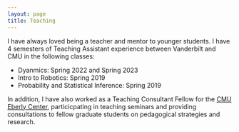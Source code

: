 ```yaml
---
layout: page
title: Teaching
---
```

I have always loved being a teacher and mentor to younger students. I have 4 semesters of Teaching Assistant experience between Vanderbilt and CMU in the following classes:

* Dyanmics: Spring 2022 and Spring 2023
* Intro to Robotics: Spring 2019
* Probability and Statistical Inference: Spring 2019

In addition, I have also worked as a Teaching Consultant Fellow for the
[CMU Eberly Center](https://www.cmu.edu/teaching/index.html), particicpating in teaching seminars and providing consultations to fellow graduate students on pedagogical strategies and research.
